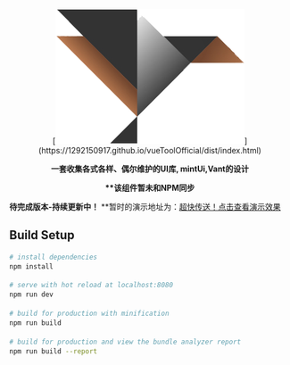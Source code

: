 <p align=center>
	[<img src="static/favicon.png" />](https://1292150917.github.io/vueToolOfficial/dist/index.html)
</p>
<p align=center>
	<b size=5 color=#7FFFD4 face="微软雅黑" align=center>
		一套收集各式各样、偶尔维护的UI库, mintUi,Vant的设计
	</b>
</p>
<p align=center>
	<b size=5 color=#7FFFD4 face="微软雅黑" align=center>
		**该组件暂未和NPM同步
	</b>
</p>

**待完成版本-持续更新中！**
**暂时的演示地址为：[超快传送！点击查看演示效果](https://1292150917.github.io/vueToolOfficial/dist/index.html)

## Build Setup

``` bash
# install dependencies
npm install 

# serve with hot reload at localhost:8080
npm run dev

# build for production with minification
npm run build

# build for production and view the bundle analyzer report
npm run build --report
```
